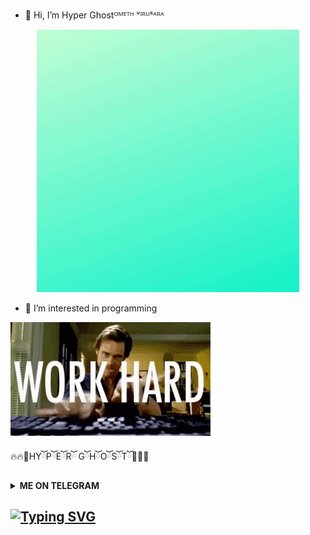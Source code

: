 - 👋 Hi, I’m Hyper Ghostᴼᴹᴱᵀᴴ ᵛᴵᴿᵁˢᴬᴿᴬ
 <p align="center">
<img src="HG Data Base/ezgif.com-gif-maker.gif" width="420"/>
<p align="center">

- 👀 I’m interested in programming

<p align="side">
<img src="HG Data Base/ezgif.com-gif-maker (1).gif" width="320"/>
<p align="side">

🔥🔥👻HYོPོEོRོ GོHོOོSོTོ👻🔥🔥

<b><details><summary>ME ON TELEGRAM</summary>

> [CLICK HEHE!](https://t.me/smdiabot)
  
  
</b>
</details>
  
 ## [![Typing SVG](https://readme-typing-svg.herokuapp.com?font=Rockstar-ExtraBold&color=F33A6A&lines=𝐖𝐞𝐥𝐜𝐨𝐦𝐞+𝐓𝐨+HYPER+GHOST.;𝙿𝙾𝚆𝙴𝚁𝙳+𝙱𝚈:Ⓒ+HYPER+GHOST.;▪️◾⬛⬜⬛⬜⬛⬜◻️◽▫️;👻)](https://git.io/typing-svg)
